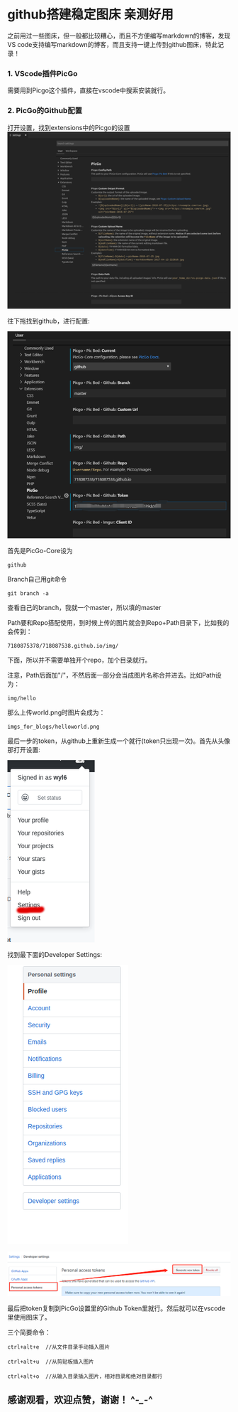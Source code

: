 # github搭建稳定图床  亲测好用

之前用过一些图床，但一般都比较糟心，而且不方便编写markdown的博客，发现VS code支持编写markdown的博客，而且支持一键上传到github图床，特此记录！

### 1. VScode插件PicGo

需要用到Picgo这个插件，直接在vscode中搜索安装就行。

### 2. PicGo的Github配置

打开设置，找到extensions中的Picgo的设置
![20191127232845.png](https://raw.githubusercontent.com/718087538/718087538.github.io/master/img/20191127232845.png)

往下拖找到github，进行配置:

![20191127233259.png](https://raw.githubusercontent.com/718087538/718087538.github.io/master/img/20191127233259.png)

首先是PicGo-Core设为
```
github
```

Branch自己用git命令
```
git branch -a
```

查看自己的branch，我就一个master，所以填的master

Path要和Repo搭配使用，到时候上传的图片就会到Repo+Path目录下，比如我的会传到：
```
7180875378/718087538.github.io/img/
```
下面，所以并不需要单独开个repo，加个目录就行。

注意，Path后面加"/"，不然后面一部分会当成图片名称合并进去。比如Path设为：
```
img/hello
```

那么上传world.png时图片会成为：
```
imgs_for_blogs/helloworld.png
```

最后一步的token，从github上重新生成一个就行(token只出现一次)。首先从头像那打开设置:

![20191127233729.png](https://raw.githubusercontent.com/718087538/718087538.github.io/master/img/20191127233729.png)

找到最下面的Developer Settings:

![20191127233807.png](https://raw.githubusercontent.com/718087538/718087538.github.io/master/img/20191127233807.png)


![20191127233918.png](https://raw.githubusercontent.com/718087538/718087538.github.io/master/img/20191127233918.png)

最后把token复制到PicGo设置里的Github Token里就行。然后就可以在vscode里使用图床了。


三个简要命令：

```
ctrl+alt+e  //从文件目录手动插入图片

ctrl+alt+u  //从剪贴板插入图片

ctrl+alt+o  //从输入目录插入图片，相对目录和绝对目录都行

```


## 感谢观看，欢迎点赞，谢谢！ ^*-_-*^